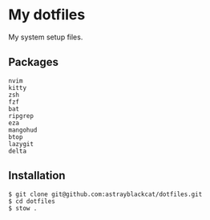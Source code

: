 # My dotfiles

My system setup files.

## Packages

```
nvim
kitty
zsh
fzf
bat
ripgrep
eza
mangohud
btop
lazygit
delta
```

## Installation

```
$ git clone git@github.com:astrayblackcat/dotfiles.git
$ cd dotfiles
$ stow .
```
